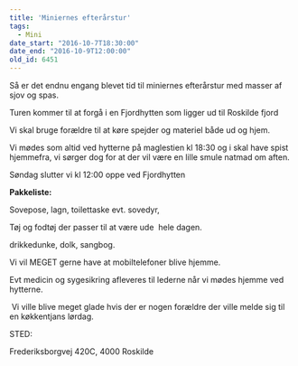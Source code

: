 ```yaml
---
title: 'Miniernes efterårstur'
tags:
  - Mini
date_start: "2016-10-7T18:30:00"
date_end: "2016-10-9T12:00:00"
old_id: 6451
---
```

Så er det endnu engang blevet tid til miniernes efterårstur med masser af sjov og spas.

Turen kommer til at forgå i en Fjordhytten som ligger ud til Roskilde fjord

Vi skal bruge forældre til at køre spejder og materiel både ud og hjem.

Vi mødes som altid ved hytterne på maglestien kl 18:30 og i skal have spist hjemmefra, vi sørger dog for at der vil være en lille smule natmad om aften.

Søndag slutter vi kl 12:00 oppe ved Fjordhytten

**Pakkeliste:**

Sovepose, lagn, toilettaske&nbsp;evt. sovedyr,

Tøj og fodtøj der passer til at være ude &nbsp;hele dagen.

drikkedunke, dolk, sangbog.

Vi vil MEGET gerne have at mobiltelefoner blive hjemme.

Evt medicin og sygesikring afleveres til lederne når vi mødes hjemme ved hytterne.

&nbsp;Vi ville blive meget glade hvis der er nogen forældre der ville melde sig til en køkkentjans lørdag.

STED:

Frederiksborgvej 420C, 4000 Roskilde